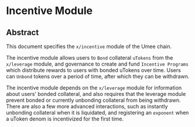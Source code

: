 # Incentive Module

## Abstract

This document specifies the `x/incentive` module of the Umee chain.

The incentive module allows users to `Bond` collateral `uTokens` from the `x/leverage` module, and governance to create and fund `Incentive Programs` which distribute rewards to users with bonded uTokens over time. Users can `Unbond` tokens over a period of time, after which they can be withdrawn.

The incentive module depends on the `x/leverage` module for information about users' bonded collateral, and also requires that the leverage module prevent bonded or currently unbonding collateral from being withdrawn.
There are also a few more advanced interactions, such as instantly unbonding collateral when it is liquidated, and registering an `exponent` when a uToken denom is incentivized for the first time.
